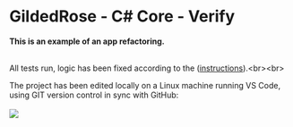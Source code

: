# **GildedRose - C# Core - Verify**
**This is an example of an app refactoring.**<br><br>

All tests run, logic has been fixed according to the ([instructions]([https://www.nuget.org/packages/TrishkaV.BSM-AssetPricingModel/](https://github.com/emilybache/GildedRose-Refactoring-Kata/blob/main/GildedRoseRequirements.txt))).<br><br>

The project has been edited locally on a Linux machine running VS Code, using GIT version control in sync with GitHub:<br><br>
<img src="https://github.com/TrishkaV/csharpcore-Verify.xunit/assets/96583994/398f5ae6-b6d2-476b-9bb2-86cdc6d082c8"><br><br>
